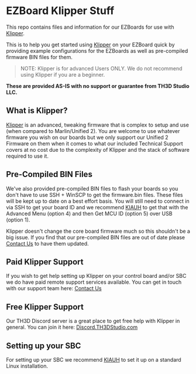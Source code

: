 # EZBoard Klipper Stuff
This repo contains files and information for our EZBoards for use with [Klipper](https://github.com/Klipper3d/klipper).

This is to help you get started using [Klipper](https://github.com/Klipper3d/klipper) on your EZBoard quick by providing example configurations for the EZBoards as well as pre-compiled firmware BIN files for them.

> NOTE: Klipper is for advanced Users ONLY. We do not recommend using Klipper if you are a beginner.

**These are provided AS-IS with no support or guarantee from TH3D Studio LLC.**

## What is Klipper? ##

[Klipper](https://github.com/Klipper3d/klipper) is an advanced, tweaking firmware that is complex to setup and use (when compared to Marlin/Unified 2). You are welcome to use whatever firmware you wish on our boards but we only support our Unified 2 Firmware on them when it comes to what our included Technical Support covers at no cost due to the complexity of Klipper and the stack of software required to use it.

## Pre-Compiled BIN Files ##

We've also provided pre-compiled BIN files to flash your boards so you don't have to use SSH + WinSCP to get the firmware.bin files. These files will be kept up to date on a best effort basis. You will still need to connect in via SSH to get your board ID and we recommend [KIAUH](https://github.com/th33xitus/kiauh) to get that with the Advanced Menu (option 4) and then Get MCU ID (option 5) over USB (option 1).

Klipper doesn't change the core board firmware much so this shouldn't be a big issue. If you find that our pre-compiled BIN files are out of date please [Contact Us](https://contactus.th3dstudio.com) to have them updated.

## Paid Klipper Support ##

If you wish to get help setting up Klipper on your control board and/or SBC we do have paid remote support services available. You can get in touch with our support team here: [Contact Us](https://contactus.th3dstudio.com)

## Free Klipper Support ##

Our TH3D Discord server is a great place to get free help with Klipper in general. You can join it here: [Discord.TH3DStudio.com](https://Discord.TH3DStudio.com)

## Setting up your SBC ##

For setting up your SBC we recommend [KIAUH](https://github.com/th33xitus/kiauh) to set it up on a standard Linux installation.



